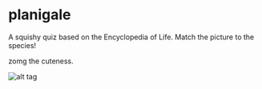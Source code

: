 # planigale
A squishy quiz based on the Encyclopedia of Life. Match the picture to the species!

zomg the cuteness.

![alt tag](http://i.dailymail.co.uk/i/pix/2012/07/19/article-0-141F606E000005DC-916_634x744.jpg)
